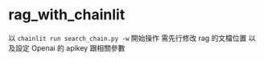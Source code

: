 # rag_with_chainlit

以 ```chainlit run search_chain.py -w``` 開始操作
需先行修改 rag 的文檔位置
以及設定 Openai 的 apikey 跟相關參數